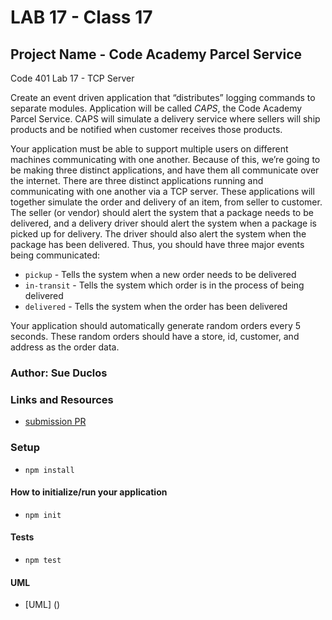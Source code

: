 # LAB 17 - Class 17

## Project Name - Code Academy Parcel Service

Code 401 Lab 17 - TCP Server

Create an event driven application that “distributes” logging commands to separate modules. Application will be called *CAPS*, the Code Academy Parcel Service. CAPS will simulate a delivery service where sellers will ship products and be notified when customer receives those products.

Your application must be able to support multiple users on different machines communicating with one another. Because of this, we’re going to be making three distinct applications, and have them all communicate over the internet. There are three distinct applications running and communicating with one another via a TCP server. These applications will together simulate the order and delivery of an item, from seller to customer. The seller (or vendor) should alert the system that a package needs to be delivered, and a delivery driver should alert the system when a package is picked up for delivery. The driver should also alert the system when the package has been delivered. Thus, you should have three major events being communicated:

- `pickup` - Tells the system when a new order needs to be delivered
- `in-transit` - Tells the system which order is in the process of being delivered
- `delivered` - Tells the system when the order has been delivered

Your application should automatically generate random orders every 5 seconds. These random orders should have a store, id, customer, and address as the order data.

### Author: Sue Duclos

### Links and Resources

- [submission PR]()

### Setup

- `npm install`

#### How to initialize/run your application

- `npm init`

#### Tests

- `npm test`

#### UML

- [UML] ()
